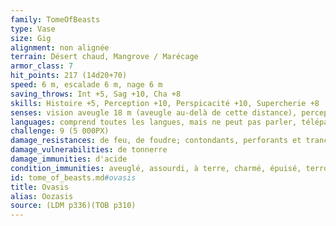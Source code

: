 ```yaml
---
family: TomeOfBeasts
type: Vase
size: Gig
alignment: non alignée
terrain: Désert chaud, Mangrove / Marécage
armor_class: 7
hit_points: 217 (14d20+70)
speed: 6 m, escalade 6 m, nage 6 m
saving_throws: Int +5, Sag +10, Cha +8
skills: Histoire +5, Perception +10, Perspicacité +10, Supercherie +8
senses: vision aveugle 18 m (aveugle au-delà de cette distance), perception des vibrations 36 m, Perception passive 20
languages: comprend toutes les langues, mais ne peut pas parler, télépathie à 36 m
challenge: 9 (5 000PX)
damage_resistances: de feu, de foudre; contondants, perforants et tranchants issus d'armes non magiques
damage_vulnerabilities: de tonnerre
damage_immunities: d'acide
condition_immunities: aveuglé, assourdi, à terre, charmé, épuisé, terrorisé
id: tome_of_beasts.md#ovasis
title: Ovasis
alias: Oozasis
source: (LDM p336)(TOB p310)
---
```


